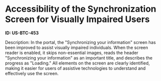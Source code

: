 # Accessibility of the Synchronization Screen for Visually Impaired Users

**ID: US-BTC-453**

Description: In the portal, the "Synchronizing your information" screen has been improved to assist visually impaired individuals. When the screen reader is enabled, it skips non-essential images, reads the header "Synchronizing your information" as an important title, and describes the progress as "Loading." All elements on the screen are clearly identified, making it easier for users of assistive technologies to understand and effectively use the screen.
